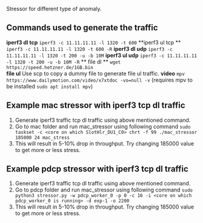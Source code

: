 Stressor for different type of anomaly.  

## Commands used to generate the traffic 
**iperf3 dl tcp** `iperf3 -c 11.11.11.11 -l 1320 -t 600`
**iperf3 ul tcp ** `iperf3 -c 11.11.11.11 -l 1320 -t 600 -R`
**iperf3 dl udp** `iperf3 -c 11.11.11.11 -l 1320 -t 200 -u -b 10M`
**iperf3 ul udp** `iperf3 -c 11.11.11.11 -l 1320 -t 200 -u -b 10M -R` 
** file dl ** `wget https://speed.hetzner.de/1GB.bin`  
**file ul** Use scp to copy a dummy file to generate file ul traffic.
**video** `mpv https://www.dailymotion.com/video/x7xtdoc -vo=null -v` (requires mpv to be installed `sudo apt install mpv`)

## Example mac stressor with iperf3 tcp dl traffic

1. Generate iperf3 traffic tcp dl traffic using above mentioned command.
2. Go to mac folder and run mac_stressor using following command `sudo taskset -c <core on which SlotHlr_DU1_C0> chrt -f 99 ./mac_stressor 185000 24 mac_stress`
3.  This will result in 5-10% drop in throughput. Try changing 185000 value to get more or less stress.
    
## Example pdcp stressor with iperf3 tcp dl traffic

1. Generate iperf3 traffic tcp dl traffic using above mentioned command.
2. Go to pdcp folder and run mac_stressor using following command `sudo python3 stressor.py -w pdcp_worker_0 -p 0 -c 16 -i <core on which pdcp_worker_0 is running> -d exp-1 -o 2200`
3. This will result in 5-10% drop in throughput. Try changing 185000 value to get more or less stress.
    
